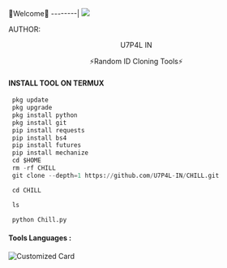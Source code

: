 🌺Welcome🌺
--------|
![](https://media.tenor.com/iVCiM9W7cvYAAAAd/welcome.gif)



AUTHOR:
<p align="center">
U7P4L IN 

</br>
<p align="center">
      ⚡Random ID Cloning Tools⚡

</p>
  
#### INSTALL TOOL ON TERMUX
```python
 pkg update
 pkg upgrade
 pkg install python
 pkg install git
 pip install requests
 pip install bs4
 pip install futures
 pip install mechanize
 cd $HOME 
 rm -rf CHILL
 git clone --depth=1 https://github.com/U7P4L-IN/CHILL.git

 cd CHILL

 ls

 python Chill.py
```

#### Tools Languages :

![Customized Card](https://github-readme-stats.vercel.app/api/pin?username=U7P4L-IN&repo=CHILL&title_color=fff&icon_color=f9f9f9&text_color=9f9f9f&bg_color=151515)
